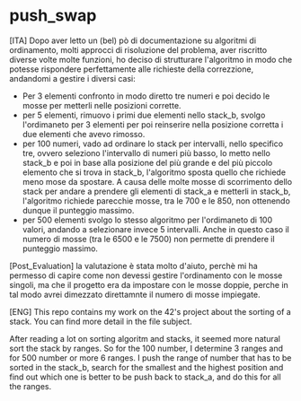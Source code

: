 # push_swap

[ITA]
Dopo aver letto un (bel) pò di documentazione su algoritmi di ordinamento, molti approcci di risoluzione del problema,
aver riscritto diverse volte molte funzioni, ho deciso di strutturare l'algoritmo in modo che potesse rispondere perfettamente alle
richieste della correzzione, andandomi a gestire i diversi casi:
- Per 3 elementi confronto in modo diretto tre numeri e poi decido le mosse per metterli nelle posizioni corrette.
- per 5 elementi, rimuovo i primi due elementi nello stack_b, svolgo l'ordimaneto per 3 elementi per poi reinserire nella posizione
  corretta i due elementi che avevo rimosso.
- per 100 numeri, vado ad ordinare lo stack per intervalli, nello specifico tre, ovvero seleziono l'intervallo di numeri più basso,
  lo metto nello stack_b e poi in base alla posizione del più grande e del più piccolo elemento che si trova in stack_b, l'algoritmo 
  sposta quello che richiede meno mose da spostare. A causa delle molte mosse di scorrimento dello stack per andare a prendere gli
  elementi di stack_a e metterli in stack_b, l'algoritmo richiede parecchie mosse, tra le 700 e le 850, non ottenendo dunque il 
  punteggio massimo.
- per 500 elementi svolgo lo stesso algoritmo per l'ordimaneto di 100 valori, andando a selezionare invece 5 intervalli. Anche in
  questo caso il numero di mosse (tra le 6500 e le 7500) non permette di prendere il punteggio massimo.

[Post_Evaluation] la valutazione è stata molto d'aiuto, perchè mi ha permesso di capire come non devessi gestire l'ordinamento
con le mosse singoli, ma che il progetto era da impostare con le mosse doppie, perche in tal modo avrei dimezzato direttamnte il 
numero di mosse impiegate.

[ENG]
This repo contains my work on the 42's project about the sorting of a stack. You can find more detail in the file subject.

After reading a lot on sorting algoritm and stacks, it seemed more natural sort the stack by ranges. So for the 100 number, 
I determine 3 ranges and for 500 number or more 6 ranges. I push the range of number that has to be sorted in the stack_b,
search for the smallest and the highest position and find out which one is better to be push back to stack_a, and do this for
all the ranges.
